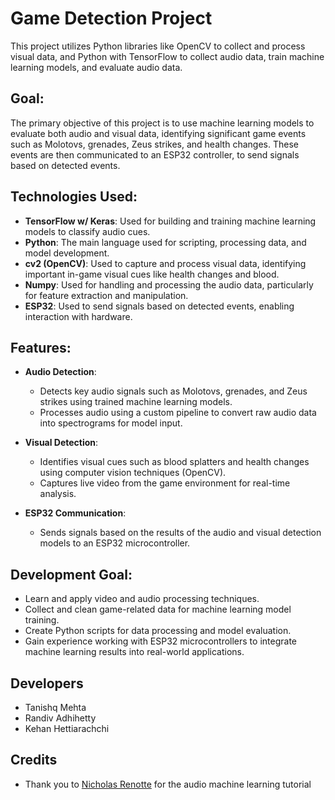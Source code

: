 # Game Detection Project

This project utilizes Python libraries like OpenCV to collect and process visual data, and Python with TensorFlow to collect audio data, train machine learning models, and evaluate audio data.

## Goal:
The primary objective of this project is to use machine learning models to evaluate both audio and visual data, identifying significant game events such as Molotovs, grenades, Zeus strikes, and health changes. These events are then communicated to an ESP32 controller, to send signals based on detected events.

## Technologies Used:
- **TensorFlow w/ Keras**: Used for building and training machine learning models to classify audio cues.
- **Python**: The main language used for scripting, processing data, and model development.
- **cv2 (OpenCV)**: Used to capture and process visual data, identifying important in-game visual cues like health changes and blood.
- **Numpy**: Used for handling and processing the audio data, particularly for feature extraction and manipulation.
- **ESP32**: Used to send signals based on detected events, enabling interaction with hardware.

## Features:
- **Audio Detection**: 
  - Detects key audio signals such as Molotovs, grenades, and Zeus strikes using trained machine learning models.
  - Processes audio using a custom pipeline to convert raw audio data into spectrograms for model input.

- **Visual Detection**:
  - Identifies visual cues such as blood splatters and health changes using computer vision techniques (OpenCV).
  - Captures live video from the game environment for real-time analysis.

- **ESP32 Communication**: 
  - Sends signals based on the results of the audio and visual detection models to an ESP32 microcontroller.

## Development Goal:
- Learn and apply video and audio processing techniques.
- Collect and clean game-related data for machine learning model training.
- Create Python scripts for data processing and model evaluation.
- Gain experience working with ESP32 microcontrollers to integrate machine learning results into real-world applications.


## Developers
- Tanishq Mehta
- Randiv Adhihetty
- Kehan Hettiarachchi 

## Credits
- Thank you to [Nicholas Renotte](https://www.youtube.com/watch?v=ZLIPkmmDJAc) for the audio machine learning tutorial

